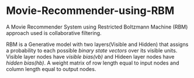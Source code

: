 # Movie-Recommender-using-RBM
A Movie Recommender System using Restricted Boltzmann Machine (RBM) approach used is collaborative filtering.

RBM is a Generative model with two layers(Visible and Hidden) that assigns a probability to each possible *binary state vectors* over its visible units. Visible layer nodes have *visible bias(vb)* and Hideen layer nodes have *hidden bias(hb)*. A weight matrix of row length equal to input nodes and column length equal to output nodes.
